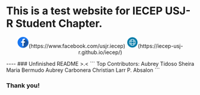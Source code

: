 # This is a test website for IECEP USJ-R Student Chapter.
<p align="center"> <img alt="IECEP - USJ-R STUDENT CHAPTER FB Page" width="30px" src="images/facebook.png" />(https://www.facebook.com/usjr.iecep) <img alt="IECEP - USJ-R STUDENT CHAPTER Website" width="30px" src="images/browser.png" />(https://iecep-usj-r.github.io/iecep/) </p>
----
### Unfinished README >.<
```
Top Contributors:
Aubrey Tidoso
Sheira Maria Bermudo
Aubrey Carbonera
Christian Larr P. Absalon
```

### Thank you!
